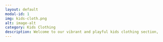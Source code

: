 ```yaml
---
layout: default
modal-id: 1
img: kids-cloth.png
alt: image-alt
category: Kids Clothing
description: Welcome to our vibrant and playful kids clothing section, where you'll find a delightful assortment of comfortable and stylish outfits that are perfect for your little ones. Discover a world of colorful and trendy options that will make them look adorable while keeping them cozy and happy.
---
```

